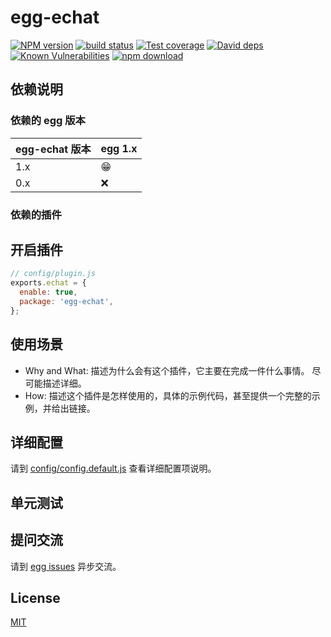 # egg-echat

[![NPM version][npm-image]][npm-url]
[![build status][travis-image]][travis-url]
[![Test coverage][codecov-image]][codecov-url]
[![David deps][david-image]][david-url]
[![Known Vulnerabilities][snyk-image]][snyk-url]
[![npm download][download-image]][download-url]

[npm-image]: https://img.shields.io/npm/v/egg-echat.svg?style=flat-square
[npm-url]: https://npmjs.org/package/egg-echat
[travis-image]: https://img.shields.io/travis/eggjs/egg-echat.svg?style=flat-square
[travis-url]: https://travis-ci.org/eggjs/egg-echat
[codecov-image]: https://img.shields.io/codecov/c/github/eggjs/egg-echat.svg?style=flat-square
[codecov-url]: https://codecov.io/github/eggjs/egg-echat?branch=master
[david-image]: https://img.shields.io/david/eggjs/egg-echat.svg?style=flat-square
[david-url]: https://david-dm.org/eggjs/egg-echat
[snyk-image]: https://snyk.io/test/npm/egg-echat/badge.svg?style=flat-square
[snyk-url]: https://snyk.io/test/npm/egg-echat
[download-image]: https://img.shields.io/npm/dm/egg-echat.svg?style=flat-square
[download-url]: https://npmjs.org/package/egg-echat

<!--
Description here.
-->

## 依赖说明

### 依赖的 egg 版本

egg-echat 版本 | egg 1.x
--- | ---
1.x | 😁
0.x | ❌

### 依赖的插件
<!--

如果有依赖其它插件，请在这里特别说明。如

- security
- multipart

-->

## 开启插件

```js
// config/plugin.js
exports.echat = {
  enable: true,
  package: 'egg-echat',
};
```

## 使用场景

- Why and What: 描述为什么会有这个插件，它主要在完成一件什么事情。
尽可能描述详细。
- How: 描述这个插件是怎样使用的，具体的示例代码，甚至提供一个完整的示例，并给出链接。

## 详细配置

请到 [config/config.default.js](config/config.default.js) 查看详细配置项说明。

## 单元测试

<!-- 描述如何在单元测试中使用此插件，例如 schedule 如何触发。无则省略。-->

## 提问交流

请到 [egg issues](https://github.com/eggjs/egg/issues) 异步交流。

## License

[MIT](LICENSE)
